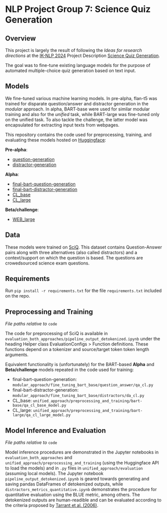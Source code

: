 # NLP Project Group 7: Science Quiz Generation

## Overview

This project is largely the result of following the *Ideas for research directions* at the [IK-NLP 2024](https://sites.google.com/rug.nl/ik-nlp-2024/home) Project Description [Science Quiz Generation](https://sites.google.com/rug.nl/ik-nlp-2024/projects-description/science-quiz-generation).

The goal was to fine-tune existing language models for the purpose of automated multiple-choice quiz generation based on text input.


## Models
We fine-tuned various machine learning models. In pre-alpha, flan-t5 was trained for disparate question/answer and distractor generation in the _modular_ approach. In alpha, BART-base were used for similar modular training and also for the *unified* task, while BART-large was fine-tuned only on the unified task. To also tackle the challenge, the latter model was encapsulated for extracting input texts from webpages.

This repository contains the code used for preprocessing, training, and evaluating these models hosted on [Huggingface](https://huggingface.co/models):

**Pre-alpha**:
- [question-generation](https://huggingface.co/rizkiduwinanto/question-generation)
- [distractor-generation](https://huggingface.co/rizkiduwinanto/distractor-generation)

**Alpha**:
- [final-bart-question-generation](https://huggingface.co/rizkiduwinanto/final-bart-question-generation)
- [final-bart-distractor-generation](https://huggingface.co/rizkiduwinanto/final-bart-distractor-generation)
- [CL_base](https://huggingface.co/b-b-brouwer/CL_base)
- [CL_large](https://huggingface.co/b-b-brouwer/CL_large)

**Beta/challenge**:
- [WEB_large](https://huggingface.co/rizkiduwinanto/WEB_large)

## Data
These models were trained on [SciQ](https://huggingface.co/datasets/allenai/sciq). This dataset contains Question-Answer pairs along with three alternatives (also called distractors) and a context/support on which the question is based. The questions are crowedsourced science exam questions.

## Requirements
Run `pip install -r requirements.txt` for the file `requirements.txt` included on the repo.

## Preprocessing and Training
*File paths relative to* `code`

The code for preprocessing of SciQ is available in `evaluation_both_approaches/pipeline_output_detokenized.ipynb` under the heading Helper class EvaluationConfigs > Function definitions. These functions depend on a tokenizer and source/target token token length arguments.


Equivalent functionality is (unfortunately) for the BART-based **Alpha** and **Beta/challenge** models repeated in the code used for training:

- final-bart-question-generation: `modular_approach/fine_tuning_bart_base/question_answer/qa_cl.py`
- final-bart-distractor-generation: `modular_approach/fine_tuning_bart_base/distractors/da_cl.py`
- CL_base: `unified_approach/preprocessing_and_training/bart-base/qa_cl_base_model.py`
- CL_large: `unified_approach/preprocessing_and_training/bart-large/qa_cl_large_model.py`


## Model Inference and Evaluation
*File paths relative to* `code`

Model inference procedures are demonstrated in the Jupyter notebooks in `evaluation_both_approaches` and `unified_approach/preprocessing_and_training` (using the Huggingface API to load the models) and in `.py` files in `unified_approach/evaluation` (assuming local models). The Jupyter notebook `pipeline_output_detokenized.ipynb` is geared towards generating and saving pandas DataFrames of detokenized outputs, while `distractors_metrics_quantitative.ipynb` demonstrates the procedure for quantitative evaluation using the BLUE metric, among others. The detokenized outputs are human-readible and can be evaluated according to the criteria proposed by [Tarrant et al. (2006)](https://hub.hku.hk/bitstream/10722/54324/1/134913.pdf?accept=1).
